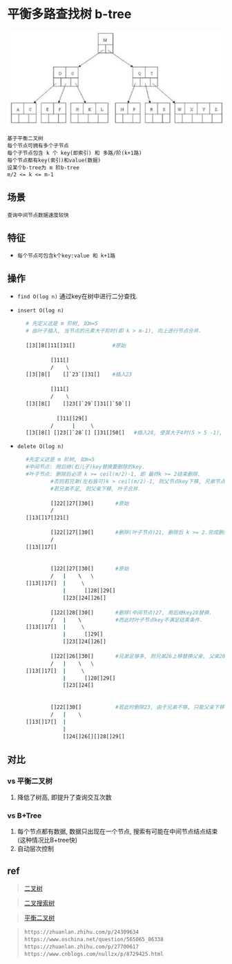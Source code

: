 # 平衡多路查找树 b-tree

![img](res/ds-b-tree.png)

    基于平衡二叉树
    每个节点可拥有多个子节点
    每个子节点包含 k 个 key(即索引) 和 多路/阶(k+1路)
    每个节点都有key(索引)和value(数据)
    设某个b-tree为 m 阶b-tree
    m/2 <= k <= m-1

## 场景

    查询中间节点数据速度较快

## 特征

- `每个节点可包含k个key:value 和 k+1路`

## 操作

- `find O(log n)` 通过key在树中进行二分查找.

- `insert O(log n)`

```bash
      # 先定义这是 m 阶树, 如m=5
      # 由叶子插入, 当节点的元素大于阶时(即 k > m-1), 向上进行节点合并.

      []3[]8[]11[]31[]            #原始

              []11[]
              /    \
      []3[]8[]    []`23`[]31[]    #插入23

              []11[]
              /    \
      []3[]8[]    []23[]`29`[]31[]`50`[]

                []11[]29[]
              /      |     \
      []3[]8[] []23[]`28`[] []31[]50[]   #插入28, 使其大于4时(5 > 5 -1), 29向上进行节点合并.
```

- `delete O(log n)`

```bash
      #先定义这是 m 阶树, 如m=5
      #中间节点: 用后继(右儿子)key替换要删除的key.
      #叶子节点: 删除后必须 k >= ceil(m/2)-1, 即 最终k >= 2结束删除.
              #否则若兄弟(左右皆可)k > ceil(m/2)-1, 则父节点key下移, 兄弟节点key上移.
              #若兄弟不足, 则父亲下移, 叶子合并.

              []22[]27[]30[]       #原始
              /    
      []13[]17[]21[]             

              []22[]27[]30[]       #删除(叶子节点)21, 删除后 k >= 2.完成删除.
              /  
      []13[]17[]                 


              []22[]27[]30[]       #原始
              /   |    \   \
      []13[]17[]  |     \
                  |      []28[]29[]  
                  []23[]24[]26[]  

              []22[]28[]30[]       #删除(中间节点)27, 用后继key28替换.
              /   |    \           #而此时叶子节点key不满足结束条件.
      []13[]17[]  |     \
                  |      []29[]     
                  []23[]24[]26[]  

              []22[]26[]30[]       #兄弟足够多, 则兄弟26上移替换父亲, 父亲28下移补充叶子.完成删除.
              /   |    \   \
      []13[]17[]  |     \
                  |      []28[]29[] 
                  []23[]24[]


              []22[]30[]           #若此时删除23, 由于兄弟不够, 只能父亲下移合并叶子.完成删除.
              /   |    \
      []13[]17[]  |                
                  |                
                  []24[]26[][]28[]29[] 
```

## 对比

### vs 平衡二叉树

1. 降低了树高, 即提升了查询交互次数

### vs B+Tree

1. 每个节点都有数据, 数据只出现在一个节点, 搜索有可能在中间节点结点结束(这种情况比B+tree快)
2. 自动层次控制

## ref

> [二叉树](ds-binary-tree.md)  

> [二叉搜索树](ds-binary-search-tree.md)  

> [平衡二叉树](ds-AVL-tree.md)

> `https://zhuanlan.zhihu.com/p/24309634`  
> `https://www.oschina.net/question/565065_86338`  
> `https://zhuanlan.zhihu.com/p/27700617`  
> `https://www.cnblogs.com/nullzx/p/8729425.html`  
